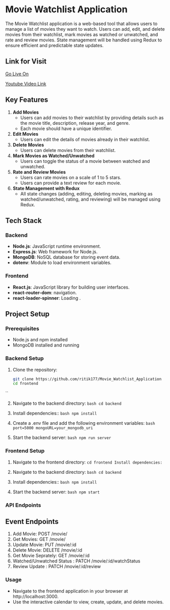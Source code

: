 # Movie Watchlist Application 


The Movie Watchlist application is a web-based tool that allows users to manage a list of movies they want to watch. Users can add, edit, and delete movies from their watchlist, mark movies as watched or unwatched, and rate and review movies. State management will be handled using Redux to ensure efficient and predictable state updates.

## Link for Visit

[Go Live On](https://movie-watchlist-application-kappa.vercel.app/)

[Youtube Video Link](https://www.loom.com/share/003faaef6315434bb071f3e52a5f9e86?sid=57d62c33-549a-4f9a-acde-e367785b5f37)

## Key Features

1. **Add Movies**
    - Users can add movies to their watchlist by providing details such as the movie title, description, release year, and genre.
    - Each movie should have a unique identifier.
2. **Edit Movies**
    - Users can edit the details of movies already in their watchlist.
3. **Delete Movies**
    - Users can delete movies from their watchlist.
4. **Mark Movies as Watched/Unwatched**
    - Users can toggle the status of a movie between watched and unwatched.
5. **Rate and Review Movies**
    - Users can rate movies on a scale of 1 to 5 stars.
    - Users can provide a text review for each movie.
6. **State Management with Redux**
    - All state changes (adding, editing, deleting movies, marking as watched/unwatched, rating, and reviewing) will be managed using Redux.


## Tech Stack

### Backend

- **Node.js**: JavaScript runtime environment.
- **Express.js**: Web framework for Node.js.
- **MongoDB**: NoSQL database for storing event data.
- **dotenv**: Module to load environment variables.

### Frontend

- **React.js**: JavaScript library for building user interfaces.
- **react-router-dom**: navigation.
- **react-loader-spinner**: Loading .

## Project Setup

### Prerequisites

- Node.js and npm installed
- MongoDB installed and running

### Backend Setup

1. Clone the repository:
   ``` bash
   git clone https://github.com/ritik177/Movie_Watchlist_Application
   cd frontend
  ``
  
2. Navigate to the backend directory:
   `` bash
      cd backend
   ``

3. Install dependencies::
   `` bash
      npm install
   ``
   
4. Create a .env file and add the following environment variables:
  `` bash
      port=5000
     mongoURL=your_mongodb_uri
   ``
5. Start the backend server:
    `` bash
      npm run server
   ``
   
### Frontend Setup

1. Navigate to the frontend directory:
  ``
  cd frontend
  Install dependencies:
  ``

2. Navigate to the backend directory:
   `` bash
      cd backend
   ``
   
3. Install dependencies::
   `` bash
      npm install
   ``

4. Start the backend server:
    `` bash
      npm start
   ``

### API Endpoints
## Event Endpoints
1. Add Movie: POST /movie/
2. Get Movies: GET /movie/
3. Update Movie: PUT /movie/:id
4. Delete Movie: DELETE /movie/:id
5. Get Movie Seprately: GET /movie/:id
6. Watched/Unwatched Status : PATCH /movie/:id/watchStatus
7. Review Update : PATCH /movie/:id/review


### Usage
- Navigate to the frontend application in your browser at http://localhost:3000.
- Use the interactive calendar to view, create, update, and delete movies.


